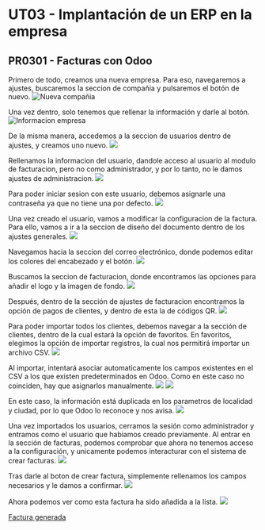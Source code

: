 # UT03 - Implantación de un ERP en la empresa
## PR0301 - Facturas con Odoo

Primero de todo, creamos una nueva empresa. Para eso, navegaremos a ajustes, buscaremos la seccion de compañia y pulsaremos el botón de nuevo.
![Nueva compañia](img/foto1.PNG)

Una vez dentro, solo tenemos que rellenar la información y darle al botón.
![Informacion empresa](img/foto2.png)

De la misma manera, accedemos a la seccion de usuarios dentro de ajustes, y creamos uno nuevo.
![](img/foto3.png)

Rellenamos la informacion del usuario, dandole acceso al usuario al modulo de facturacion, pero no como administrador, y por lo tanto, no le damos ajustes de administracion.
![](img/foto4.png)

Para poder iniciar sesion con este usuario, debemos asignarle una contraseña ya que no tiene una por defecto.
![](img/foto5.png)

Una vez creado el usuario, vamos a modificar la configuracion de la factura. Para ello, vamos a ir a la seccion de diseño del documento dentro de los ajustes generales.
![](img/foto6.png)

Navegamos hacia la seccion del correo electrónico, donde podemos editar los colores del encabezado y el botón.
![](img/foto7.png)

Buscamos la seccion de facturacion, donde encontramos las opciones para añadir el logo y la imagen de fondo.
![](img/foto8.png)

Después, dentro de la sección de ajustes de facturacion encontramos la opción de pagos de clientes, y dentro de esta la de códigos QR.
![](img/foto9.png)

Para poder importar todos los clientes, debemos navegar a la sección de clientes, dentro de la cual estará la opción de favoritos. En favoritos, elegimos la opción de importar registros, la cual nos permitirá importar un archivo CSV.
![](img/foto10.png)

Al importar, intentará asociar automaticamente los campos existentes en el CSV a los que existen predeterminados en Odoo. Como en este caso no coinciden, hay que asignarlos manualmente.
![](img/foto11.png)
![](img/foto12.png)

En este caso, la información está duplicada en los parametros de localidad y ciudad, por lo que Odoo lo reconoce y nos avisa.
![](img/foto13.png)

Una vez importados los usuarios, cerramos la sesión como administrador y entramos como el usuario que habiamos creado previamente.
Al entrar en la sección de facturas, podemos comprobar que ahora no tenemos acceso a la configuración, y unicamente podemos interacturar con el sistema de crear facturas.
![](./img/foto14.png)

Tras darle al boton de crear factura, simplemente rellenamos los campos necesarios y le damos a confirmar.
![](./img/foto15.png)

Ahora podemos ver como esta factura ha sido añadida a la lista.
![](./img/foto16.png)

[Factura generada](./factura.pdf)